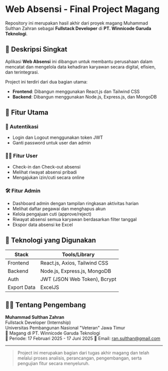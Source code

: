 # Web Absensi - Final Project Magang

Repository ini merupakan hasil akhir dari proyek magang Muhammad Sulthan Zahran sebagai **Fullstack Developer** di **PT. Winnicode Garuda Teknologi**.

## 📌 Deskripsi Singkat

Aplikasi **Web Absensi** ini dibangun untuk membantu perusahaan dalam mencatat dan mengelola data kehadiran karyawan secara digital, efisien, dan terintegrasi.

Project ini terdiri dari dua bagian utama:
- **Frontend**: Dibangun menggunakan React.js dan Tailwind CSS
- **Backend**: Dibangun menggunakan Node.js, Express.js, dan MongoDB

## 🎯 Fitur Utama

### 🔐 Autentikasi
- Login dan Logout menggunakan token JWT
- Ganti password untuk user dan admin

### 👨‍💼 Fitur User
- Check-in dan Check-out absensi
- Melihat riwayat absensi pribadi
- Mengajukan izin/cuti secara online

### 🛠️ Fitur Admin
- Dashboard admin dengan tampilan ringkasan aktivitas harian
- Melihat daftar pegawai dan menghapus akun
- Kelola pengajuan cuti (approve/reject)
- Riwayat absensi semua karyawan berdasarkan filter tanggal
- Ekspor data absensi ke Excel

## 🧠 Teknologi yang Digunakan

| Stack         | Tools/Library                        |
|---------------|--------------------------------------|
| Frontend      | React.js, Axios, Tailwind CSS        |
| Backend       | Node.js, Express.js, MongoDB         |
| Auth          | JWT (JSON Web Token), Bcrypt         |
| Export Data   | ExcelJS                              |


## 👨‍💻 Tentang Pengembang

**Muhammad Sulthan Zahran**  
Fullstack Developer (Internship)  
Universitas Pembangunan Nasional "Veteran" Jawa Timur  
📍 Magang di PT. Winnicode Garuda Teknologi  
📅 Periode: 17 Februari 2025 - 17 Juni 2025
📧 Email: ran.sulthan@gmail.com  

---

> Project ini merupakan bagian dari tugas akhir magang dan telah melalui proses analisis, perancangan, pengembangan, serta pengujian fitur secara menyeluruh.
